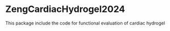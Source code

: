 # ZengCardiacHydrogel2024
This package include the code for functional evaluation of cardiac hydrogel
